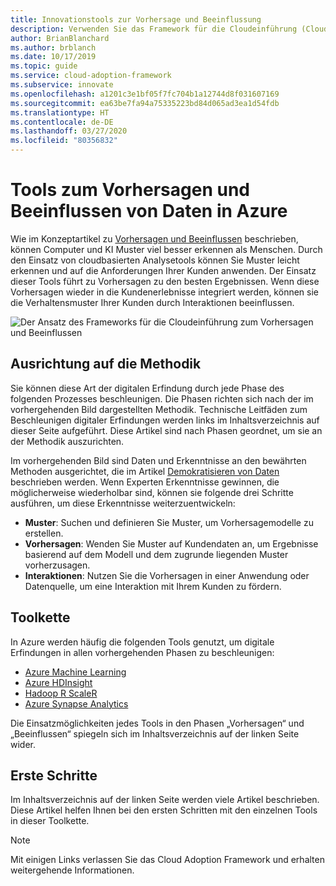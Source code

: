 ```yaml
---
title: Innovationstools zur Vorhersage und Beeinflussung
description: Verwenden Sie das Framework für die Cloudeinführung (Cloud Adoption Framework) für Azure, um Analysetools zu finden, die Sie bei der Mustererkennung, bei der Integration von Vorhersagen sowie bei der Beeinflussung des Kundenverhaltens unterstützen.
author: BrianBlanchard
ms.author: brblanch
ms.date: 10/17/2019
ms.topic: guide
ms.service: cloud-adoption-framework
ms.subservice: innovate
ms.openlocfilehash: a1201c3e1bf05f7fc704b1a12744d8f031607169
ms.sourcegitcommit: ea63be7fa94a75335223bd84d065ad3ea1d54fdb
ms.translationtype: HT
ms.contentlocale: de-DE
ms.lasthandoff: 03/27/2020
ms.locfileid: "80356832"
---
```

# <a name="tools-to-predict-and-influence-data-in-azure"></a>Tools zum Vorhersagen und Beeinflussen von Daten in Azure

Wie im Konzeptartikel zu [Vorhersagen und Beeinflussen](../considerations/predict.md) beschrieben, können Computer und KI Muster viel besser erkennen als Menschen. Durch den Einsatz von cloudbasierten Analysetools können Sie Muster leicht erkennen und auf die Anforderungen Ihrer Kunden anwenden. Der Einsatz dieser Tools führt zu Vorhersagen zu den besten Ergebnissen. Wenn diese Vorhersagen wieder in die Kundenerlebnisse integriert werden, können sie die Verhaltensmuster Ihrer Kunden durch Interaktionen beeinflussen.

![Der Ansatz des Frameworks für die Cloudeinführung zum Vorhersagen und Beeinflussen](../../_images/innovate/predict-and-influence.png)

## <a name="alignment-to-the-methodology"></a>Ausrichtung auf die Methodik

Sie können diese Art der digitalen Erfindung durch jede Phase des folgenden Prozesses beschleunigen. Die Phasen richten sich nach der im vorhergehenden Bild dargestellten Methodik. Technische Leitfäden zum Beschleunigen digitaler Erfindungen werden links im Inhaltsverzeichnis auf dieser Seite aufgeführt. Diese Artikel sind nach Phasen geordnet, um sie an der Methodik auszurichten.

Im vorhergehenden Bild sind Daten und Erkenntnisse an den bewährten Methoden ausgerichtet, die im Artikel [Demokratisieren von Daten](./data.md) beschrieben werden. Wenn Experten Erkenntnisse gewinnen, die möglicherweise wiederholbar sind, können sie folgende drei Schritte ausführen, um diese Erkenntnisse weiterzuentwickeln:

- **Muster**: Suchen und definieren Sie Muster, um Vorhersagemodelle zu erstellen.
- **Vorhersagen**: Wenden Sie Muster auf Kundendaten an, um Ergebnisse basierend auf dem Modell und dem zugrunde liegenden Muster vorherzusagen.
- **Interaktionen**: Nutzen Sie die Vorhersagen in einer Anwendung oder Datenquelle, um eine Interaktion mit Ihrem Kunden zu fördern.

## <a name="toolchain"></a>Toolkette

In Azure werden häufig die folgenden Tools genutzt, um digitale Erfindungen in allen vorhergehenden Phasen zu beschleunigen:

- [Azure Machine Learning](https://docs.microsoft.com/azure/machine-learning)
- [Azure HDInsight](https://docs.microsoft.com/azure/hdinsight)
- [Hadoop R ScaleR](https://docs.microsoft.com/azure/hdinsight/hdinsight-hadoop-r-scaler-sparkr)
- [Azure Synapse Analytics](https://docs.microsoft.com/azure/synapse-analytics)

Die Einsatzmöglichkeiten jedes Tools in den Phasen „Vorhersagen“ und „Beeinflussen“ spiegeln sich im Inhaltsverzeichnis auf der linken Seite wider.

## <a name="get-started"></a>Erste Schritte

Im Inhaltsverzeichnis auf der linken Seite werden viele Artikel beschrieben. Diese Artikel helfen Ihnen bei den ersten Schritten mit den einzelnen Tools in dieser Toolkette.

> [!NOTE]
> Mit einigen Links verlassen Sie das Cloud Adoption Framework und erhalten weitergehende Informationen.
